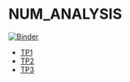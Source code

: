 # NUM_ANALYSIS
<!-- START doctoc generated TOC please keep comment here to allow auto update -->
<!-- DON'T EDIT THIS SECTION, INSTEAD RE-RUN doctoc TO UPDATE -->
 [![Binder](https://mybinder.org/badge_logo.svg)](https://mybinder.org/v2/gh/Yaichzayneb123/TP-ANALYSE-NUMERIQUE/main)


- [TP1][TP1]
- [TP2][TP2]
- [TP3][TP3]



[TP1]: https://github.com/Yaichzayneb123/TP1/blob/main/TP1(1).ipynb
[TP2]:https://github.com/Yaichzayneb123/TP1/blob/main/TP2_E.ipynb
[TP3]: https://github.com/Yaichzayneb123/TP-ANALYSE-NUMERIQUE/commit/9d82aa83db91b23d70e0cebd5bdc0d7b9842e52c 
